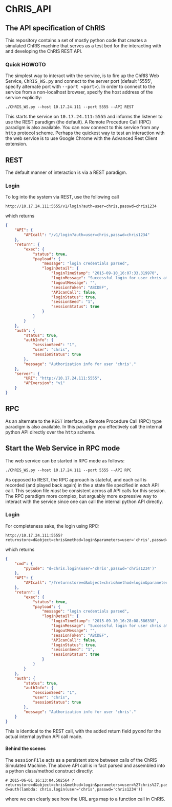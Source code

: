 # ChRIS_API

## The API specification of ChRIS

This repository contains a set of mostly python code that creates a simulated ChRIS machine that serves as a test bed for the interacting with and developing the ChRIS REST API.

### Quick HOWOTO

The simplest way to interact with the service, is to fire up the ChRIS Web Service, <tt>ChRIS_WS.py</tt> and connect to the server port (default '5555', specify alternate port with <tt>--port \<port\></tt>). In order to connect to the service from a non-localhost browser, specify the host address of the service explicitly:

```
./ChRIS_WS.py --host 10.17.24.111 --port 5555 --API REST
```

This starts the service on <tt>10.17.24.111:5555</tt> and informs the listener to use the REST paradigm (the default). A Remote Procedure Call (RPC) paradigm is also available. You can now connect to this service from any <tt>http</tt> protocol scheme. Perhaps the quickest way to test an interaction with the web service is to use Google Chrome with the Advanced Rest Client extension. 

## REST

The default manner of interaction is via a REST paradigm. 

### Login

To log into the system via REST, use the following call

```
http://10.17.24.111:5555/v1/login?auth=user=chris,passwd=chris1234
```

which returns

```json
{
    "API": {
        "APIcall": "/v1/login?auth=user=chris,passwd=chris1234"
    },
    "return": {
        "exec": {
            "status": true,
            "payload": {
                "message": "login credentials parsed",
                "loginDetail": {
                    "loginTimeStamp": "2015-09-10_16:07:33.319970",
                    "loginMessage": "Successful login for user chris at 2015-09-10 16:07:33.320026.",
                    "logoutMessage": "",
                    "sessionToken": "ABCDEF",
                    "APIcanCall": false,
                    "loginStatus": true,
                    "sessionSeed": "1",
                    "sessionStatus": true
                }
            }
        }
    },
    "auth": {
        "status": true,
        "authInfo": {
            "sessionSeed": "1",
            "user": "chris",
            "sessionStatus": true
        },
        "message": "Authorization info for user 'chris'."
    },
    "server": {
        "URI": "http://10.17.24.111:5555",
        "APIversion": "v1"
    }
}
```

## RPC

As an alternate to the <tt>REST</tt> interface, a Remote Procedure Call (RPC) type paradigm is also available. In this paradigm you effectively call the internal python API directly over the <tt>http</tt> scheme.

## Start the Web Service in RPC mode

The web service can be started in RPC mode as follows:

```
./ChRIS_WS.py --host 10.17.24.111 --port 5555 --API RPC 
```

As opposed to REST, the RPC approach is stateful, and each call is recorded (and played back again) in the a state file specified in *each* API call. This session file *must* be consistent across all API calls for this session. The RPC paradigm more complex, but arguably more expressive way to interact with the service since one can call the internal python API directly.

### Login

For completeness sake, the login using RPC:

````
http://10.17.24.111:5555?returnstore=d&object=chris&method=login&parameters=user='chris',passwd='chris1234'&clearSessionFile=1&sessionFile=session.py
````
which returns

```json
{
    "cmd": {
        "pycode": "d=chris.login(user='chris',passwd='chris1234')"
    },
    "API": {
        "APIcall": "/?returnstore=d&object=chris&method=login&parameters=user=%27chris%27,passwd=%27chris1234%27&clearSessionFile=1&sessionFile=session.py"
    },
    "return": {
        "exec": {
            "status": true,
            "payload": {
                "message": "login credentials parsed",
                "loginDetail": {
                    "loginTimeStamp": "2015-09-10_16:28:08.586338",
                    "loginMessage": "Successful login for user chris at 2015-09-10 16:28:08.586375.",
                    "logoutMessage": "",
                    "sessionToken": "ABCDEF",
                    "APIcanCall": false,
                    "loginStatus": true,
                    "sessionSeed": "1",
                    "sessionStatus": true
                }
            }
        }
    },
    "auth": {
        "status": true,
        "authInfo": {
            "sessionSeed": "1",
            "user": "chris",
            "sessionStatus": true
        },
        "message": "Authorization info for user 'chris'."
    }
}
```

This is identical to the REST call, with the added return field <tt>pycmd</tt> for the actual internal python API call made.

#### Behind the scenes

The <tt>sessionFile</tt> acts as a persistent store between calls of the ChRIS Simulated Machine. The above API call is in fact parsed and assembled into a python class/method construct directly:

```
# 2015-06-01 16:13:04.502564 ?returnstore=d&object=chris&method=login&parameters=user=%27chris%27,passwd=%27chris1234%27&sessionFile=session.py
d=auth(lambda: chris.login(user='chris',passwd='chris1234'))
```

where we can clearly see how the URL args map to a function call in ChRIS.
